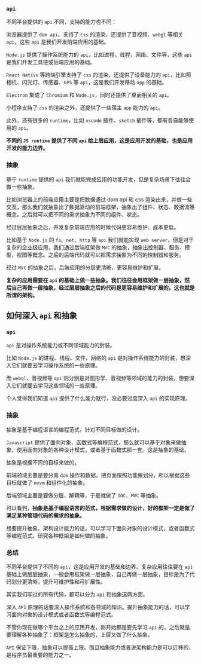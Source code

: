 ### `api`

不同平台提供的 `api` 不同，支持的能力也不同：

浏览器提供了 `dom api`、支持了 `css` 的渲染，还提供了音视频、`webgl` 等相关 `api`，这些 `api` 是我们开发前端应用的基础。

`Node.js` 提供了操作系统能力的 `api`，比如进程、线程、网络、文件等，这些 `api` 是我们开发工具链或后端应用的基础。

`React Native` 等跨端引擎支持了 `css` 的渲染，还提供了设备能力的 `api`，比如照相机、闪光灯、传感器、`GPS` 等 `api`，这是我们开发移动 `app` 的基础。

`Electron` 集成了 `Chromium` 和 `Node.js`，同时还提供了桌面相关的 `api`。

小程序支持了 `css` 的渲染之外，还提供了一些宿主 `app` 能力的 `api`。

此外，还有很多的 `runtime`，比如 `vscode` 插件、`sketch` 插件等，都有各自能够使用的 `api`。

**不同的 `JS runtime` 提供了不同 `api` 给上层应用，这是应用开发的基础，也是应用开发的能力边界。**

### 抽象

基于 `runtime` 提供的 `api` 我们就能完成应用的功能开发，但是复杂场景下往往会做一些抽象。

比如浏览器上的前端应用主要是把数据通过 dom api 和 css 渲染出来，并做一些交互，那么我们就抽象出了数据驱动的前端框架，抽象出了组件、状态、数据流等概念。之后就可以把不同的需求抽象为不同的组件、状态。

经过层层抽象之后，开发复杂前端应用的时候代码更容易维护、成本更低。

比如基于 `Node.js` 的 `fs`、`net`、`http` 等 `api` 我们就能实现 `web server`，但是对于复杂的企业级应用，我们通过后端框架做 `MVC` 的抽象，抽象出控制器、服务、模型、视图等概念。之后的后端代码就可以把需求抽象为不同的控制器和服务。

经过 `MVC` 的抽象之后，后端应用的分层更清晰、更容易维护和扩展。

**复杂的应用需要在 `api` 的基础上做一些抽象。我们往往会用框架做一层抽象，然后自己再做一层抽象，经过层层抽象之后的代码是更容易维护和扩展的。这也就是所谓的架构。**

## 如何深入 `api` 和抽象

### `api`

`api` 是对操作系统能力或不同领域能力的封装。

比如 `Node.js` 的进程、线程、文件、网络的 `api` 是对操作系统能力的封装，想深入它们就要去学习操作系统的一些原理。

而 `webgl`、音视频等 `api` 则分别是对图形学、音视频等领域的能力的封装，想要深入它们就要去学习这些领域的一些原理。

个人觉得我们知道 `api` 提供了什么能力就行，没必要过度深入 `api` 的实现原理。

### 抽象

抽象是基于编程语言的编程范式，针对不同目标做的设计。

`Javascript` 提供了面向对象、函数式等编程范式，那么就可以基于对象来做抽象，使用面向对象的各种设计模式，或者基于函数式那一套。这是抽象的基础。

抽象是根据不同的目标来做的。

前端领域主要是要分离 `dom` 操作和数据，把页面按照功能做划分，所以根据这些目标就做了 `mvvm` 和组件化的抽象。

后端领域主要是要做分层、解耦等，于是就做了 `IOC`、`MVC` 等抽象。

可以看到，**抽象是基于编程语言的范式，根据需求做的设计，好的框架一定是做了满足某种管理代码的需求的抽象。**

想要提升抽象、架构设计能力的话，可以学习下面向对象的设计模式，或者函数式等编程范式。研究各种框架是如何做的抽象。

### 总结

不同平台提供了不同的 `api`，这是应用开发的基础和边界。复杂应用往往要在 `api` 基础上做层层抽象，一般会用框架做一层抽象，自己再做一层抽象，目标是为了代码划分更清晰，提升可维护性和可扩展性。

其实我们写过的所有代码，都可以分为 `api` 和抽象这两方面。

深入 `API` 原理的话要深入操作系统和各领域的知识。提升抽象能力的话，可以学习面向对象的设计模式或者函数式等编程范式。

不管你现在做哪个平台之上的应用开发，刚开始都是要先学习 `api` 的，之后就是要理解各种抽象了：框架是怎么抽象的，上层又做了什么抽象。

`API` 保证下限，抽象可以提高上限。而且抽象能力或者说架构能力是可以迁移的，是程序员最重要的能力之一。